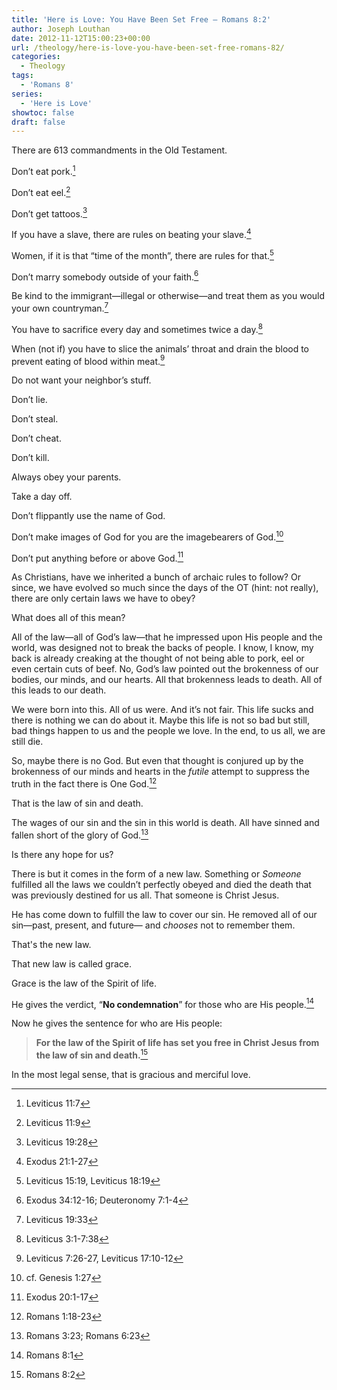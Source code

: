 ```yaml
---
title: 'Here is Love: You Have Been Set Free – Romans 8:2'
author: Joseph Louthan
date: 2012-11-12T15:00:23+00:00
url: /theology/here-is-love-you-have-been-set-free-romans-82/
categories:
  - Theology
tags:
  - 'Romans 8'
series:
  - 'Here is Love'
showtoc: false
draft: false
---
```

There are 613 commandments in the Old Testament.

Don’t eat pork.[^2]

Don’t eat eel.[^3]

Don’t get tattoos.[^4]

If you have a slave, there are rules on beating your slave.[^5]

Women, if it is that “time of the month”, there are rules for that.[^6]

Don’t marry somebody outside of your faith.[^7]

Be kind to the immigrant—illegal or otherwise—and treat them as you would your own countryman.[^8]

You have to sacrifice every day and sometimes twice a day.[^9]

When (not if) you have to slice the animals’ throat and drain the blood to prevent eating of blood within meat.[^10]

Do not want your neighbor’s stuff.

Don’t lie.

Don’t steal.

Don’t cheat.

Don’t kill.

Always obey your parents.

Take a day off.

Don’t flippantly use the name of God.

Don’t make images of God for you are the imagebearers of God.[^11]

Don’t put anything before or above God.[^12]

As Christians, have we inherited a bunch of archaic rules to follow? Or since, we have evolved so much since the days of the OT (hint: not really), there are only certain laws we have to obey?

What does all of this mean?

All of the law—all of God’s law—that he impressed upon His people and the world, was designed not to break the backs of people. I know, I know, my back is already creaking at the thought of not being able to pork, eel or even certain cuts of beef. No, God’s law pointed out the brokenness of our bodies, our minds, and our hearts. All that brokenness leads to death. All of this leads to our death.

We were born into this. All of us were. And it’s not fair. This life sucks and there is nothing we can do about it. Maybe this life is not so bad but still, bad things happen to us and the people we love. In the end, to us all, we are still die.

So, maybe there is no God. But even that thought is conjured up by the brokenness of our minds and hearts in the _futile_ attempt to suppress the truth in the fact there is One God.[^13]

That is the law of sin and death.

The wages of our sin and the sin in this world is death. All have sinned and fallen short of the glory of God.[^14]

Is there any hope for us?

There is but it comes in the form of a new law. Something or _Someone_ fulfilled all the laws we couldn’t perfectly obeyed and died the death that was previously destined for us all. That someone is Christ Jesus.

He has come down to fulfill the law to cover our sin. He removed all of our sin—past, present, and future— and _chooses_ not to remember them.

That's the new law.

That new law is called grace.

Grace is the law of the Spirit of life.

He gives the verdict, “**No condemnation**” for those who are His people.[^15]

Now he gives the sentence for who are His people:

>**For the law of the Spirit of life has set you free in Christ Jesus from the law of sin and death.**[^16]

In the most legal sense, that is gracious and merciful love.

[^2]: Leviticus 11:7
[^3]: Leviticus 11:9
[^4]: Leviticus 19:28
[^5]: Exodus 21:1-27
[^6]: Leviticus 15:19, Leviticus 18:19
[^7]: Exodus 34:12-16; Deuteronomy 7:1-4
[^8]: Leviticus 19:33
[^9]: Leviticus 3:1-7:38
[^10]: Leviticus 7:26-27, Leviticus 17:10-12
[^11]: cf. Genesis 1:27
[^12]: Exodus 20:1-17
[^13]: Romans 1:18-23
[^14]: Romans 3:23; Romans 6:23
[^15]: Romans 8:1
[^16]: Romans 8:2